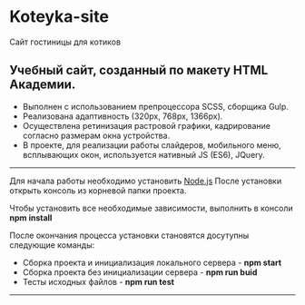 # Koteyka-site
Сайт гостиницы для котиков

<h2>Учебный сайт, созданный по макету HTML Академии.</h2>

<ul>
  <li>Выполнен с использованием препроцессора SCSS, сборщика Gulp.</li>
  <li>Реализована адаптивность (320px, 768px, 1366px).</li>
  <li>Осуществлена ретинизация растровой графики, кадрирование согласно размерам окна устройства.</li>
  <li>В проекте, для реализации работы слайдеров, мобильного меню, всплывающих окон, используется нативный JS (ES6),  JQuery.</li>
</ul>

***
Для начала работы необходимо установить [Node.js](https://nodejs.org/)
После установки открыть консоль из корневой папки проекта.

Чтобы установить все необходимые зависимости, выполнить в консоли **npm install**

После окончания процесса установки становятся досутупны следующие команды:

* Сборка проекта и инициализация локального сервера - **npm start**
* Сборка проекта без инициализации сервера - **npm run buid**
* Тесты исходных файлов - **npm run test**

***
